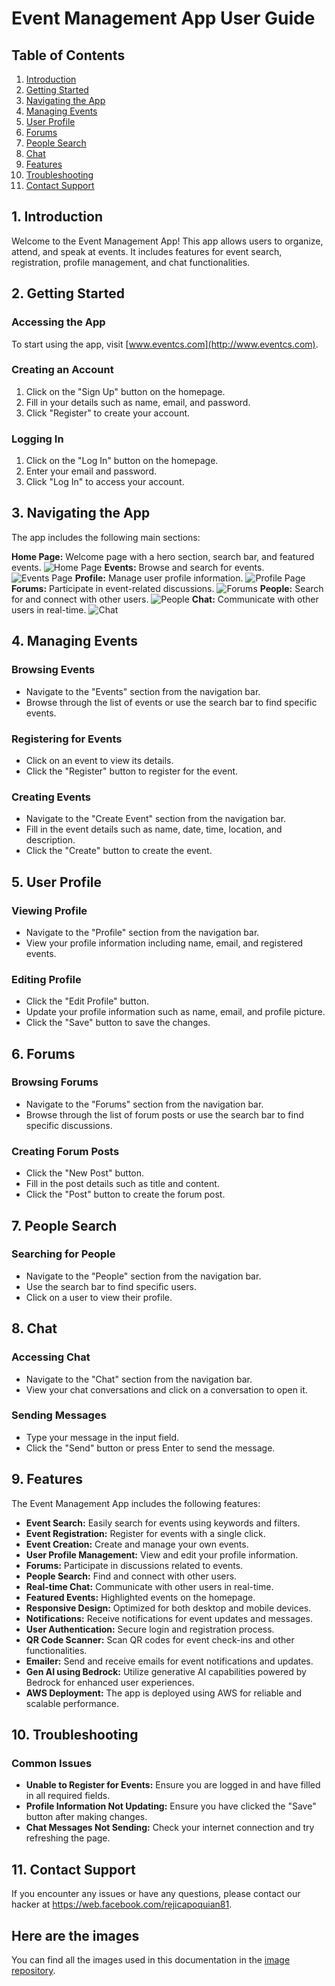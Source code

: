 # Event Management App User Guide

## Table of Contents

1. [Introduction](#introduction)
2. [Getting Started](#getting-started)
3. [Navigating the App](#navigating-the-app)
4. [Managing Events](#managing-events)
5. [User Profile](#user-profile)
6. [Forums](#forums)
7. [People Search](#people-search)
8. [Chat](#chat)
9. [Features](#features)
10. [Troubleshooting](#troubleshooting)
11. [Contact Support](#contact-support)

## 1. Introduction

Welcome to the Event Management App! This app allows users to organize, attend, and speak at events. It includes features for event search, registration, profile management, and chat functionalities.

## 2. Getting Started

### Accessing the App

To start using the app, visit [www.eventcs.com](http://www.eventcs.com).

### Creating an Account

1. Click on the "Sign Up" button on the homepage.
2. Fill in your details such as name, email, and password.
3. Click "Register" to create your account.

### Logging In

1. Click on the "Log In" button on the homepage.
2. Enter your email and password.
3. Click "Log In" to access your account.

## 3. Navigating the App

The app includes the following main sections:

  **Home Page:** Welcome page with a hero section, search bar, and featured events.
  ![Home Page](images/both/home.png)
  **Events:** Browse and search for events.
  ![Events Page](images/atendee/events.png)
  **Profile:** Manage user profile information.
  ![Profile Page](images/both/profileinfo.png)
  **Forums:** Participate in event-related discussions.
  ![Forums](images/both/forum.png)
  **People:** Search for and connect with other users.
  ![People](images/both/people.png)
  **Chat:** Communicate with other users in real-time.
  ![Chat](images/both/converse%202.PNG)

## 4. Managing Events

### Browsing Events

- Navigate to the "Events" section from the navigation bar.
- Browse through the list of events or use the search bar to find specific events.

### Registering for Events

- Click on an event to view its details.
- Click the "Register" button to register for the event.

### Creating Events

- Navigate to the "Create Event" section from the navigation bar.
- Fill in the event details such as name, date, time, location, and description.
- Click the "Create" button to create the event.

## 5. User Profile

### Viewing Profile

- Navigate to the "Profile" section from the navigation bar.
- View your profile information including name, email, and registered events.

### Editing Profile

- Click the "Edit Profile" button.
- Update your profile information such as name, email, and profile picture.
- Click the "Save" button to save the changes.

## 6. Forums

### Browsing Forums

- Navigate to the "Forums" section from the navigation bar.
- Browse through the list of forum posts or use the search bar to find specific discussions.

### Creating Forum Posts

- Click the "New Post" button.
- Fill in the post details such as title and content.
- Click the "Post" button to create the forum post.

## 7. People Search

### Searching for People

- Navigate to the "People" section from the navigation bar.
- Use the search bar to find specific users.
- Click on a user to view their profile.

## 8. Chat

### Accessing Chat

- Navigate to the "Chat" section from the navigation bar.
- View your chat conversations and click on a conversation to open it.

### Sending Messages

- Type your message in the input field.
- Click the "Send" button or press Enter to send the message.

## 9. Features

The Event Management App includes the following features:

- **Event Search:** Easily search for events using keywords and filters.
- **Event Registration:** Register for events with a single click.
- **Event Creation:** Create and manage your own events.
- **User Profile Management:** View and edit your profile information.
- **Forums:** Participate in discussions related to events.
- **People Search:** Find and connect with other users.
- **Real-time Chat:** Communicate with other users in real-time.
- **Featured Events:** Highlighted events on the homepage.
- **Responsive Design:** Optimized for both desktop and mobile devices.
- **Notifications:** Receive notifications for event updates and messages.
- **User Authentication:** Secure login and registration process.
- **QR Code Scanner:** Scan QR codes for event check-ins and other functionalities.
- **Emailer:** Send and receive emails for event notifications and updates.
- **Gen AI using Bedrock:** Utilize generative AI capabilities powered by Bedrock for enhanced user experiences.
- **AWS Deployment:** The app is deployed using AWS for reliable and scalable performance.

## 10. Troubleshooting

### Common Issues

- **Unable to Register for Events:** Ensure you are logged in and have filled in all required fields.
- **Profile Information Not Updating:** Ensure you have clicked the "Save" button after making changes.
- **Chat Messages Not Sending:** Check your internet connection and try refreshing the page.

## 11. Contact Support

If you encounter any issues or have any questions, please contact our hacker at https://web.facebook.com/rejicapoquian81.

## Here are the images

You can find all the images used in this documentation in the [image repository](https://github.com/rtcapoquian/front-end-User-Service/tree/main/images).
